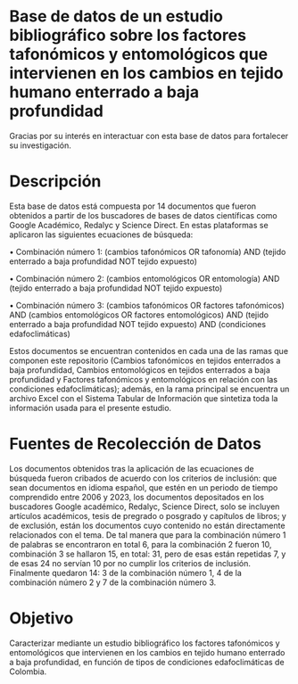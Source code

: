 # Base de datos de un estudio bibliográfico sobre los factores tafonómicos y entomológicos que intervienen en los cambios en tejido humano enterrado a baja profundidad

Gracias por su interés en interactuar con esta base de datos para fortalecer su investigación.

# Descripción

Esta base de datos está compuesta por 14 documentos que fueron obtenidos a partir de los buscadores de bases de datos científicas como Google Académico, Redalyc y Science Direct. En estas plataformas se aplicaron las siguientes ecuaciones de búsqueda:  

•	Combinación número 1: (cambios tafonómicos OR tafonomía) AND (tejido enterrado a baja profundidad NOT tejido expuesto) 

•	Combinación número 2: (cambios entomológicos OR entomología) AND (tejido enterrado a baja profundidad NOT tejido expuesto)

•	Combinación número 3: (cambios tafonómicos OR factores tafonómicos) AND (cambios entomológicos OR factores entomológicos) AND (tejido enterrado a baja profundidad NOT tejido expuesto) AND (condiciones edafoclimáticas)

Estos documentos se encuentran contenidos en cada una de las ramas que componen este repositorio (Cambios tafonómicos en tejidos enterrados a baja profundidad, Cambios entomológicos en tejidos enterrados a baja profundidad y Factores tafonómicos y entomológicos en relación con las condiciones edafoclimáticas); además, en la rama principal se encuentra un archivo Excel con el Sistema Tabular de Información que sintetiza toda la información usada para el presente estudio.

# Fuentes de Recolección de Datos

Los documentos obtenidos tras la aplicación de las ecuaciones de búsqueda fueron cribados de acuerdo con los criterios de inclusión: que sean documentos en idioma español, que estén en un periodo de tiempo comprendido entre 2006 y 2023, los documentos depositados en los buscadores Google académico, Redalyc, Science Direct, solo se incluyen artículos académicos, tesis de pregrado o posgrado y capítulos de libros; y de exclusión, están los documentos cuyo contenido no están directamente relacionados con el tema. De tal manera que para la combinación número 1 de palabras se encontraron en total 6, para la combinación 2 fueron 10, combinación 3 se hallaron 15, en total: 31, pero de esas están repetidas 7, y de esas 24 no servían 10 por no cumplir los criterios de inclusión. Finalmente quedaron 14: 3 de la combinación número 1, 4 de la combinación número 2 y 7 de la combinación número 3.

# Objetivo

Caracterizar mediante un estudio bibliográfico los factores tafonómicos y entomológicos que intervienen en los cambios en tejido humano enterrado a baja profundidad, en función de tipos de condiciones edafoclimáticas de Colombia.
